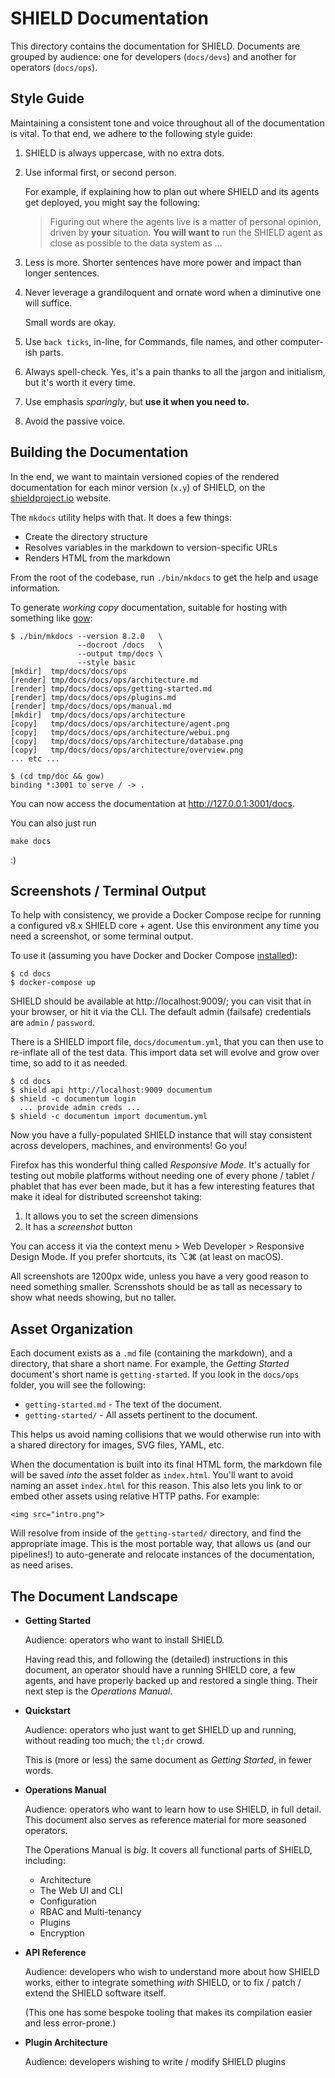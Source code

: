 SHIELD Documentation
====================

This directory contains the documentation for SHIELD.
Documents are grouped by audience: one for developers
(`docs/devs`) and another for operators (`docs/ops`).

Style Guide
-----------

Maintaining a consistent tone and voice throughout all of the
documentation is vital.  To that end, we adhere to the following
style guide:

  1. SHIELD is always uppercase, with no extra dots.
  2. Use informal first, or second person.

     For example, if explaining how to plan out where SHIELD and
     its agents get deployed, you might say the following:

     > Figuring out where the agents live is a matter of personal
     > opinion, driven by **your** situation.  **You will want
     > to** run the SHIELD agent as close as possible to the data
     > system as ...

  3. Less is more.  Shorter sentences have more power and impact
     than longer sentences.

  4. Never leverage a grandiloquent and ornate word when a
     diminutive one will suffice.

     Small words are okay.

  5. Use `back ticks`, in-line, for Commands, file names, and other
     computer-ish parts.

  6. Always spell-check.  Yes, it's a pain thanks to all the
     jargon and initialism, but it's worth it every time.

  7. Use emphasis _sparingly_, but **use it when you need to.**

  8. Avoid the passive voice.


Building the Documentation
--------------------------

In the end, we want to maintain versioned copies of the rendered
documentation for each minor version (`x.y`) of SHIELD, on the
[shieldproject.io][1] website.

The `mkdocs` utility helps with that.  It does a few
things:

  - Create the directory structure
  - Resolves variables in the markdown to version-specific URLs
  - Renders HTML from the markdown

From the root of the codebase, run `./bin/mkdocs` to get the
help and usage information.

To generate _working copy_ documentation, suitable for hosting
with something like [gow](https://github.com/jhunt/gow):

    $ ./bin/mkdocs --version 8.2.0   \
                   --docroot /docs   \
                   --output tmp/docs \
                   --style basic
    [mkdir]  tmp/docs/docs/ops
    [render] tmp/docs/docs/ops/architecture.md
    [render] tmp/docs/docs/ops/getting-started.md
    [render] tmp/docs/docs/ops/plugins.md
    [render] tmp/docs/docs/ops/manual.md
    [mkdir]  tmp/docs/docs/ops/architecture
    [copy]   tmp/docs/docs/ops/architecture/agent.png
    [copy]   tmp/docs/docs/ops/architecture/webui.png
    [copy]   tmp/docs/docs/ops/architecture/database.png
    [copy]   tmp/docs/docs/ops/architecture/overview.png
    ... etc ...

    $ (cd tmp/doc && gow)
    binding *:3001 to serve / -> .

You can now access the documentation at
<http://127.0.0.1:3001/docs>.

You can also just run

    make docs

:)


Screenshots / Terminal Output
-----------------------------

To help with consistency, we provide a Docker Compose recipe for
running a configured v8.x SHIELD core + agent.  Use this
environment any time you need a screenshot, or some terminal
output.

To use it (assuming you have Docker and Docker Compose
[installed][2]):

    $ cd docs
    $ docker-compose up

SHIELD should be available at http://localhost:9009/; you can
visit that in your browser, or hit it via the CLI.  The default
admin (failsafe) credentials are `admin` / `password`.

There is a SHIELD import file, `docs/documentum.yml`, that you can
then use to re-inflate all of the test data.  This import data set
will evolve and grow over time, so add to it as needed.

    $ cd docs
    $ shield api http://localhost:9009 documentum
    $ shield -c documentum login
      ... provide admin creds ...
    $ shield -c documentum import documentum.yml

Now you have a fully-populated SHIELD instance that will stay
consistent across developers, machines, and environments!  Go you!

Firefox has this wonderful thing called _Responsive Mode_.  It's
actually for testing out mobile platforms without needing one of
every phone / tablet / phablet that has ever been made, but it has
a few interesting features that make it ideal for distributed
screenshot taking:

  1. It allows you to set the screen dimensions
  2. It has a _screenshot_ button

You can access it via the context menu > Web Developer >
Responsive Design Mode.  If you prefer shortcuts, its ⌥⌘ (at least
on macOS).

All screenshots are 1200px wide, unless you have a very good
reason to need something smaller.  Scrensshots should be as tall
as necessary to show what needs showing, but no taller.


Asset Organization
------------------

Each document exists as a `.md` file (containing the markdown),
and a directory, that share a short name.  For example, the
_Getting Started_ document's short name is `getting-started`.  If
you look in the `docs/ops` folder, you will see the following:

- `getting-started.md` - The text of the document.
- `getting-started/` - All assets pertinent to the document.

This helps us avoid naming collisions that we would otherwise run
into with a shared directory for images, SVG files, YAML, etc.

When the documentation is built into its final HTML form, the
markdown file will be saved _into_ the asset folder as
`index.html`.  You'll want to avoid naming an asset `index.html`
for this reason.  This also lets you link to or embed other assets
using relative HTTP paths.  For example:

    <img src="intro.png">

Will resolve from inside of the `getting-started/` directory, and
find the appropriate image.  This is the most portable way, that
allows us (and our pipelines!) to auto-generate and relocate
instances of the documentation, as need arises.


The Document Landscape
----------------------

- **Getting Started**

  Audience: operators who want to install SHIELD.

  Having read this, and following the (detailed) instructions in
  this document, an operator should have a running SHIELD core, a
  few agents, and have properly backed up and restored a single
  thing.  Their next step is the _Operations Manual_.

- **Quickstart**

  Audience: operators who just want to get SHIELD up and running,
  without reading too much; the `tl;dr` crowd.

  This is (more or less) the same document as _Getting Started_,
  in fewer words.

- **Operations Manual**

  Audience: operators who want to learn how to use SHIELD, in full
  detail.  This document also serves as reference material for more
  seasoned operators.

  The Operations Manual is _big_.  It covers all functional parts
  of SHIELD, including:

    - Architecture
    - The Web UI and CLI
    - Configuration
    - RBAC and Multi-tenancy
    - Plugins
    - Encryption

- **API Reference**

  Audience: developers who wish to understand more about how
  SHIELD works, either to integrate something _with_ SHIELD, or to
   fix / patch / extend the SHIELD software itself.

  (This one has some bespoke tooling that makes its compilation
   easier and less error-prone.)

- **Plugin Architecture**

  Audience: developers wishing to write / modify SHIELD plugins


[1]: https://shieldproject.io
[2]: https://docs.docker.com/compose/install/
